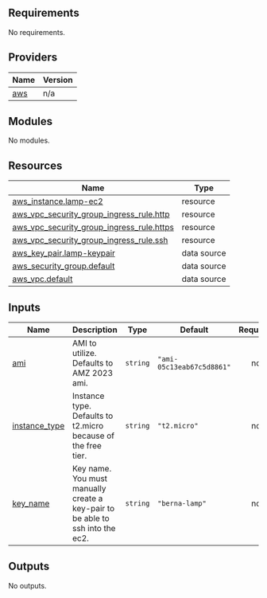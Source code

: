 <!-- BEGIN_TF_DOCS -->
## Requirements

No requirements.

## Providers

| Name | Version |
|------|---------|
| <a name="provider_aws"></a> [aws](#provider\_aws) | n/a |

## Modules

No modules.

## Resources

| Name | Type |
|------|------|
| [aws_instance.lamp-ec2](https://registry.terraform.io/providers/hashicorp/aws/latest/docs/resources/instance) | resource |
| [aws_vpc_security_group_ingress_rule.http](https://registry.terraform.io/providers/hashicorp/aws/latest/docs/resources/vpc_security_group_ingress_rule) | resource |
| [aws_vpc_security_group_ingress_rule.https](https://registry.terraform.io/providers/hashicorp/aws/latest/docs/resources/vpc_security_group_ingress_rule) | resource |
| [aws_vpc_security_group_ingress_rule.ssh](https://registry.terraform.io/providers/hashicorp/aws/latest/docs/resources/vpc_security_group_ingress_rule) | resource |
| [aws_key_pair.lamp-keypair](https://registry.terraform.io/providers/hashicorp/aws/latest/docs/data-sources/key_pair) | data source |
| [aws_security_group.default](https://registry.terraform.io/providers/hashicorp/aws/latest/docs/data-sources/security_group) | data source |
| [aws_vpc.default](https://registry.terraform.io/providers/hashicorp/aws/latest/docs/data-sources/vpc) | data source |

## Inputs

| Name | Description | Type | Default | Required |
|------|-------------|------|---------|:--------:|
| <a name="input_ami"></a> [ami](#input\_ami) | AMI to utilize. Defaults to AMZ 2023 ami. | `string` | `"ami-05c13eab67c5d8861"` | no |
| <a name="input_instance_type"></a> [instance\_type](#input\_instance\_type) | Instance type. Defaults to t2.micro because of the free tier. | `string` | `"t2.micro"` | no |
| <a name="input_key_name"></a> [key\_name](#input\_key\_name) | Key name. You must manually create a key-pair to be able to ssh into the ec2. | `string` | `"berna-lamp"` | no |

## Outputs

No outputs.
<!-- END_TF_DOCS -->